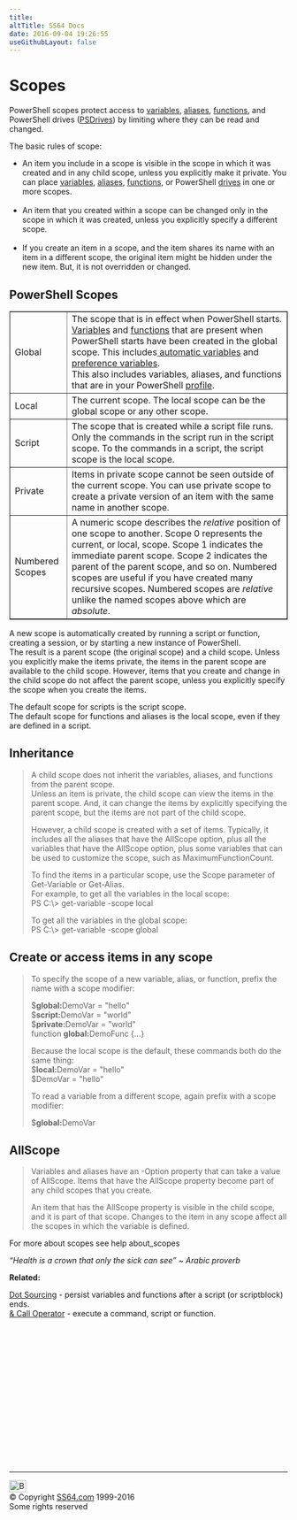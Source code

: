 ```yaml
---
title:
altTitle: SS64 Docs
date: 2016-09-04 19:26:55
useGithubLayout: false
---
```

<!-- #BeginLibraryItem "/Library/head_pssyntax.lbi" --><!-- #EndLibraryItem --><h1>Scopes</h1>
<p>PowerShell scopes protect access to <a href="syntax-variables.html">variables</a>, <a href="new-alias.html">aliases</a>, <a href="syntax-functions.html">functions</a>, and      PowerShell drives (<a href="new-psdrive.html">PSDrives</a>) by limiting where they can be read and changed.</p>
<p> The basic rules of scope: </p>
<ul>
<li> An item you include in a scope is visible in the scope in which it was created and in any child scope, unless you explicitly make it private. You can place <a href="syntax-variables.html">variables</a>,  <a href="new-alias.html">aliases</a>, <a href="syntax-functions.html">functions</a>, or PowerShell <a href="new-psdrive.html">drives</a> in one or more scopes.<br>
<br>
</li>
<li> An item that you created within a scope can be changed only in the scope in which it was created, unless you explicitly specify a different scope.<br>
<br>
</li>
<li> If you create an item in a scope, and the item shares its name with an item in a different scope, the original item might be hidden under the new item. But, it is not overridden or changed.</li>
</ul>
<h2>PowerShell Scopes     </h2>
<table width="90%" border="1">
<tbody><tr>
<td class="code">Global</td>
<td>The scope that is in effect when  PowerShell         starts. <a href="syntax-variables.html">Variables</a> and <a href="syntax-functions.html">functions</a> that are present when          PowerShell starts have been created in the         global scope. This includes<a href="syntax-automatic-variables.html"> automatic variables</a> and         <a href="syntax-preference.html">preference variables</a>. <br>
This also includes  variables, aliases,         and functions that are in your  PowerShell <a href="syntax-profile.html">profile</a>. </td>
</tr>
<tr>
<td class="code">Local</td>
<td>The current scope. The local scope can be the global          scope or any other scope. </td>
</tr>
<tr>
<td class="code">Script</td>
<td>The scope that is created while a script file runs. Only         the commands in the script run in the script scope. To         the commands in a script, the script scope is the local         scope. </td>
</tr>
<tr>
<td class="code">Private</td>
<td>Items in private scope cannot be seen outside of the current         scope. You can use private scope to create a private version         of an item with the same name in another scope. </td>
</tr>
<tr>
<td>Numbered Scopes</td>
<td>A numeric scope describes the <i>relative </i>position of one scope to another.         Scope <span class="code">0</span> represents the current, or local, scope. Scope <span class="code">1</span> indicates the immediate parent scope. Scope <span class="code">2</span> indicates the         parent of the parent scope, and so on. Numbered scopes         are useful if you have created many recursive         scopes. Numbered scopes are <i>relative </i>unlike the named scopes above which are <i>absolute</i>.</td>
</tr>
</tbody></table>
<p>A new scope is automatically created by running a script or function, creating     a session, or by starting a new instance of PowerShell. <br>
The result is a parent scope (the original scope) and     a child scope. Unless you explicitly make the items private, the items in the parent scope     are available to the child scope. However, items that you create and change     in the child scope do not affect the parent scope, unless you explicitly      specify the scope when you create the items.</p>
<p>The default scope for scripts is the script scope. <br>
The default scope for      functions and aliases is the local scope, even if they are defined in a      script.</p>
<h2> Inheritance       </h2>
<blockquote>
<p>A child scope does not inherit the variables, aliases, and functions from     the parent scope. <br>
Unless an item is private, the child scope can view the     items in the parent scope. And, it can change the items by explicitly      specifying the parent scope, but the items are not part of the child scope.     </p>
<p>However, a child scope is created with a set of items. Typically, it      includes all the aliases that have the <span class="code">AllScope</span> option, plus all the variables that have the     <span class="code">AllScope</span> option, plus some variables that can be used to customize the      scope, such as MaximumFunctionCount. </p>
<p>To find the items in a particular scope, use the Scope parameter of      Get-Variable or Get-Alias.      <br>
For example, to get all the variables in the local scope:<br>
<span class="code">PS C:\&gt; get-variable -scope local </span></p>
<p>To get all the variables in the global scope:<br>
<span class="code">PS C:\&gt; get-variable -scope global</span></p>
</blockquote>
<h2>Create or access items in any scope</h2>
<blockquote>
<p>To specify the scope of a new variable, alias, or function, prefix the name with a scope      modifier:</p>
<p class="code">$<b>global:</b>DemoVar = "hello" <br>
$<b>script:</b>DemoVar = "world"<br>
$<b>private:</b>DemoVar = "world" <br>
function <b>global:</b>DemoFunc        {...}</p>
<p>Because the local scope is the default, these commands both do the same thing:<span class="code"><br>
$<b>local:</b>DemoVar = "hello"<br>
$DemoVar = "hello"</span></p>
<p>To read a   variable from a different      scope, again prefix with a scope modifier:</p>
<p class="code">$<b>global:</b>DemoVar</p>
</blockquote>
<h2>AllScope</h2>
<blockquote>
<p>Variables and aliases have an -Option property that can take a value of      <span class="code">AllScope</span>. Items that have the AllScope property become part of any child      scopes that you create.      </p>
<p>An item that has the AllScope property is visible in the child scope, and     it is part of that scope. Changes to the item in any scope affect all the      scopes in which the variable is defined.</p>
</blockquote>
<p>For more about scopes see <span class="code">help about_scopes</span></p>
<p class="quote"><i>“Health is a crown that only the sick can see” ~     Arabic proverb</i></p>
<p><b>Related:</b></p>
<p><a href="source.html">Dot Sourcing</a> - persist variables and functions after a script (or scriptblock) ends.<br>
<a href="call.html">&amp; Call Operator</a> - execute a command, script or function.</p><!-- #BeginLibraryItem "/Library/foot_ps.lbi" --><p>
<!-- PowerShell300 -->
<ins class="adsbygoogle" style="display:inline-block;width:300px;height:250px" data-ad-client="ca-pub-6140977852749469" data-ad-slot="6253539900"></ins>
<script>
(adsbygoogle = window.adsbygoogle || []).push({});
</script></p>
<hr>
<div id="bl" class="footer"><a href="syntax-scopes.html#"><img src="../images/top.png" width="30" height="22" alt="Back to the Top"></a></div>
<div id="br" class="footer, tagline">© Copyright <a href="http://ss64.com/">SS64.com</a> 1999-2016<br>
Some rights reserved</div><!-- #EndLibraryItem -->

